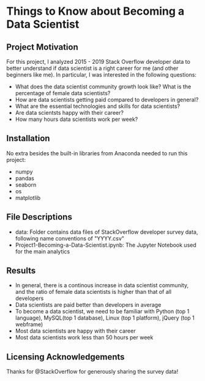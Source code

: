 # Things to Know about Becoming a Data Scientist

## Project Motivation

For this project, I analyzed 2015 - 2019 Stack Overflow developer data to better understand if data scientist is a right career for me (and other beginners like me). In particular, I was interested in the following questions:

* What does the data scientist community growth look like? What is the percentage of female data scientists?
* How are data scientists getting paid compared to developers in general?
* What are the essential technologies and skills for data scientists? 
* Are data scientsts happy with their career? 
* How many hours data scientists work per week?

## Installation

No extra besides the built-in libraries from Anaconda needed to run this project:

* numpy
* pandas
* seaborn
* os
* matplotlib

## File Descriptions

* data: Folder contains data files of StackOverflow developer survey data, following name conventions of "YYYY.csv"
* Project1-Becoming-a-Data-Scientist.ipynb: The Jupyter Notebook used for the main analytics

## Results

* In general, there is a continous increase in data scientist community, and the ratio of female data scientists is higher than that of all developers
* Data scientists are paid better than developers in average
* To become a data scientist, we need to be familiar with Python (top 1 language), MySQL(top 1 database), Linux (top 1 platform), jQuery (top 1 webframe)
* Most data scientists are happy with their career 
* Most data scientists work less than 50 hours per week 

## Licensing Acknowledgements

Thanks for @StackOverflow for generously sharing the survey data!
